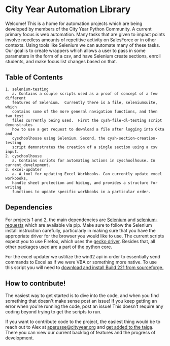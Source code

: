 # City Year Automation Library

Welcome!  This is a home for automation projects which are being developed by members of the City Year Python Community. A current primary focus is web automation.  Many tasks that are given to impact points involve needless amounts of repetitive activity on SalesForce or in other contexts.  Using tools like Selenium we can automate many of these tasks.  Our goal is to create wrappers which allows a user to pass in some parameters in the form of a csv, and have Selenium create sections, enroll students, and make focus list changes based on that. 

## Table of Contents
    
    1. selenium-testing
       a. Contains a couple scripts used as a proof of concept of a few different 
       features of Selenium.  Currently there is a file, seleniumsuite, which 
       contains some of the more general navigation functions, and then two test 
       files currently being used.  First the cysh-file-dl-testing script demonstrates 
       how to use a get request to download a file after logging into Okta and 
       cyschoolhouse using Selenium. Second, the cysh-section-creation-testing 
       script demonstrates the creation of a single section using a csv input.
    2. cyschoolhouse
       a. Contains scripts for automating actions in cyschoolhouse. In current development.
    3. excel-updater
       a. A tool for updating Excel Workbooks. Can currently update excel workbooks, 
       handle sheet protection and hiding, and provides a structure for writing 
       functions to update specific workbooks in a particular order.  

## Dependencies

For projects 1 and 2, the main dependencies are [Selenium](http://selenium-python.readthedocs.io/) and [selenium-requests](https://github.com/cryzed/Selenium-Requests) which are available via pip.  Make sure to follow the Selenium install instruction carefully, particularly in making sure that you have the appropriate driver for the browser you would like to use. The current scripts expect you to use Firefox, which uses the [gecko driver](https://github.com/mozilla/geckodriver/releases). Besides that, all other packages used are a part of the python core. 

For the excel updater we ustilize the win32 api in order to essentially send commands to Excel as if we were VBA or something more native.  To use this script you will need to [download and install Build 221 from sourceforge.](https://sourceforge.net/projects/pywin32/files/pywin32/)

## How to contribute!

The easiest way to get started is to dive into the code, and when you find something that doesn't make sense post an issue!  If you keep getting an error when you're running the code, post an issue!  This doesn't require any coding beyond trying to get the scripts to run.  

If you want to contribute code to the project, the easiest thing would be to reach out to Alex at aperusse@cityyear.org and [get added to the taiga](https://tree.taiga.io/project/mrklees-cy-web-automation-library/). There you can view our current backlog of features and the progress of development. 
